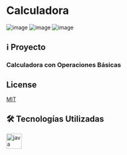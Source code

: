 # Calculadora
![image](https://github.com/user-attachments/assets/ae8b42f3-63c1-403c-a537-448683dd4bc8)
![image](https://github.com/user-attachments/assets/3332c9f8-28ce-4b4d-936e-fef029c12d8f)
![image](https://github.com/user-attachments/assets/c31e49e9-60f4-403b-b1d7-9b4202be872d)
## ℹ️ Proyecto
### Calculadora con Operaciones Básicas
## License

[MIT](https://choosealicense.com/licenses/mit/)
## 🛠️ Tecnologías Utilizadas
<div align="left">
  <img src="https://cdn.jsdelivr.net/gh/devicons/devicon/icons/java/java-original.svg" height="40" alt="java logo"  />
</div>
